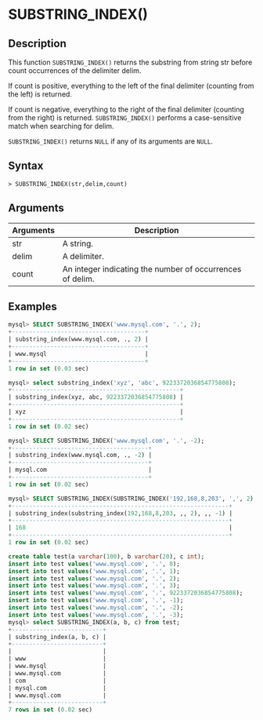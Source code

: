 # **SUBSTRING_INDEX()**

## **Description**

This function ``SUBSTRING_INDEX()`` returns the substring from string str before count occurrences of the delimiter delim.

If count is positive, everything to the left of the final delimiter (counting from the left) is returned.

If count is negative, everything to the right of the final delimiter (counting from the right) is returned. `SUBSTRING_INDEX()` performs a case-sensitive match when searching for delim.

`SUBSTRING_INDEX()` returns `NULL` if any of its arguments are `NULL`.

## **Syntax**

```
> SUBSTRING_INDEX(str,delim,count)
```

## **Arguments**

|  Arguments   | Description  |
|  ----  | ----  |
|str|	A string.|
|delim|	A delimiter.|
|count	|An integer indicating the number of occurrences of delim.|

## **Examples**

```SQL
mysql> SELECT SUBSTRING_INDEX('www.mysql.com', '.', 2);
+--------------------------------------+
| substring_index(www.mysql.com, ., 2) |
+--------------------------------------+
| www.mysql                            |
+--------------------------------------+
1 row in set (0.03 sec)

mysql> select substring_index('xyz', 'abc', 9223372036854775808);
+------------------------------------------------+
| substring_index(xyz, abc, 9223372036854775808) |
+------------------------------------------------+
| xyz                                            |
+------------------------------------------------+
1 row in set (0.02 sec)

mysql> SELECT SUBSTRING_INDEX('www.mysql.com', '.', -2);
+---------------------------------------+
| substring_index(www.mysql.com, ., -2) |
+---------------------------------------+
| mysql.com                             |
+---------------------------------------+
1 row in set (0.02 sec)

mysql> SELECT SUBSTRING_INDEX(SUBSTRING_INDEX('192,168,8,203', ',', 2), ',',-1);
+--------------------------------------------------------------+
| substring_index(substring_index(192,168,8,203, ,, 2), ,, -1) |
+--------------------------------------------------------------+
| 168                                                          |
+--------------------------------------------------------------+
1 row in set (0.02 sec)

create table test(a varchar(100), b varchar(20), c int);
insert into test values('www.mysql.com', '.', 0);
insert into test values('www.mysql.com', '.', 1);
insert into test values('www.mysql.com', '.', 2);
insert into test values('www.mysql.com', '.', 3);
insert into test values('www.mysql.com', '.', 9223372036854775808);
insert into test values('www.mysql.com', '.', -1);
insert into test values('www.mysql.com', '.', -2);
insert into test values('www.mysql.com', '.', -3);
mysql> select SUBSTRING_INDEX(a, b, c) from test;
+--------------------------+
| substring_index(a, b, c) |
+--------------------------+
|                          |
| www                      |
| www.mysql                |
| www.mysql.com            |
| com                      |
| mysql.com                |
| www.mysql.com            |
+--------------------------+
7 rows in set (0.02 sec)
```
